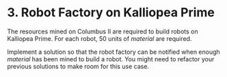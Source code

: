 # 3. Robot Factory on Kalliopea Prime

The resources mined on Columbus II are required to build robots on Kalliopea Prime. For each robot, 50 units of _material_ are required.

Implement a solution so that the robot factory can be notified when enough _material_ has been mined to build a robot. You might need to refactor your previous solutions to make room for this use case.
